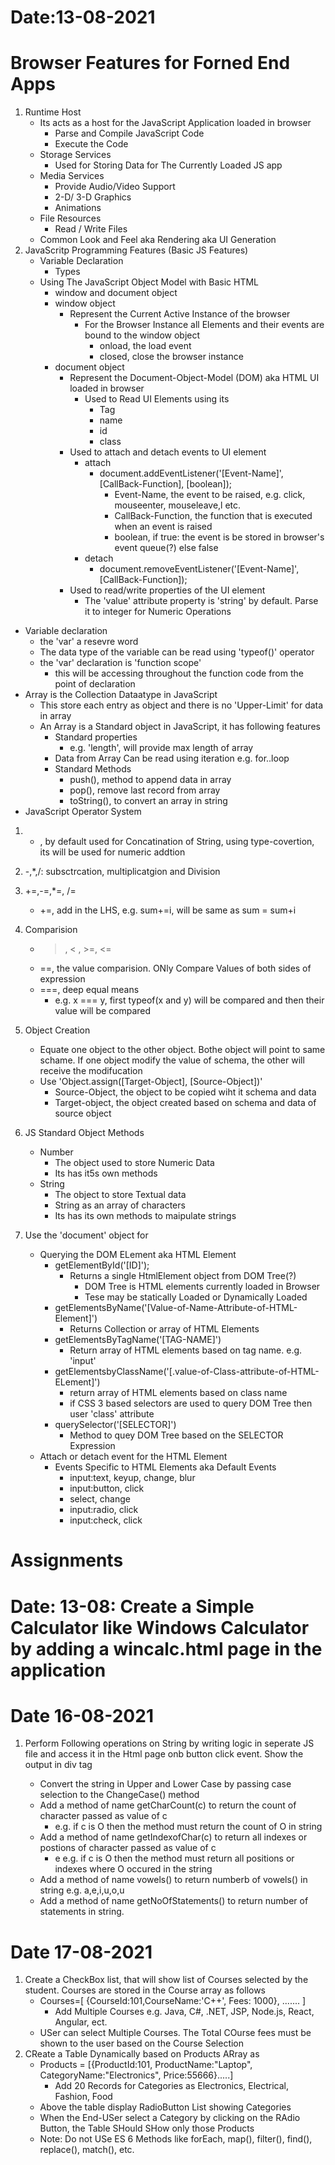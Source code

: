 # Date:13-08-2021
# Browser Features for Forned End Apps
1. Runtime Host
    - Its acts as a host for the JavaScript Application loaded in browser
        - Parse and Compile JavaScript Code
        - Execute the Code
    - Storage Services
        - Used for Storing Data for The Currently Loaded JS app
    - Media Services
        - Provide Audio/Video Support
        - 2-D/ 3-D Graphics
        - Animations
    - File Resources
        -  Read / Write Files
    - Common Look and Feel aka Rendering aka UI Generation   
2. JavaScritp Programming Features (Basic JS Features)
    - Variable Declaration
        - Types
    - Using The JavaScript Object Model with Basic HTML
        - window and document object    
        - window object
            - Represent the Current Active Instance of the browser
                - For the Browser Instance all Elements and their events are bound to the window object
                    - onload, the load event
                    - closed, close the browser instance
        - document object
            - Represent the Document-Object-Model (DOM) aka HTML UI loaded in browser
                - Used to Read UI Elements using its
                    - Tag
                    - name
                    - id
                    - class
            - Used to attach and detach events to UI element
                - attach 
                    - document.addEventListener('[Event-Name]', [CallBack-Function], [boolean]);
                        - Event-Name, the event to be raised, e.g. click, mouseenter, mouseleave,l etc.
                        - CallBack-Function, the function that is executed when an event is raised
                        - boolean, if true: the event is be stored in browser's event queue(?) else false
                - detach
                    - document.removeEventListener('[Event-Name]', [CallBack-Function]);    
            - Used to read/write properties of the UI element
                - The 'value' attribute property is 'string' by default. Parse it to integer for Numeric Operations        

- Variable declaration
    - the 'var' a resevre word
    - The data type of the variable can be read using 'typeof()' operator
    - the 'var' declaration is 'function scope'
        - this will be accessing throughout the function code from the point of declaration  
- Array is the Collection Dataatype in JavaScript
    - This store each entry as object and there is no 'Upper-Limit' for data in array
    - An Array is a Standard object in JavaScript, it has following features
        - Standard properties
            - e.g. 'length', will provide max length of array
        - Data from Array Can be read using iteration e.g. for..loop
        - Standard Methods
            - push(), method to append data in array
            - pop(), remove last record from array
            - toString(), to convert an array in string
- JavaScript Operator System
1. + , by default used for Concatination of String, using type-covertion, its will be used for numeric addtion
2. -,*,/: subsctrcation, multiplicatgion and Division
3. +=,-=,*=, /=
    - +=, add in the LHS, e.g. sum+=i, will be same as  sum = sum+i
4. Comparision
    - >, < , >=, <= 
    - ==, the value comparision. ONly Compare Values of both sides of expression
    - ===, deep equal means
        - e.g. x === y, first typeof(x and y) will be compared and then their value will be compared
 
5. Object Creation
    - Equate one object to the other object. Bothe object will point to same schame. If one object modify the value of schema, the other will receive the modifucation
    - Use 'Object.assign([Target-Object], [Source-Object])'
        - Source-Object, the object to be copied wiht it schema and data 
        - Target-object, the object created based on schema and data of source object
 6. JS Standard Object Methods
    -  Number
        - The object used to store Numeric Data       
        - Its has it5s own methods
    - String
        - The object to store Textual data
        - String as an array of characters
        - Its has its own methods to maipulate strings        
7. Use the 'document' object for
    - Querying the DOM ELement aka HTML Element
        - getElementById('[ID]');
            - Returns a single HtmlElement object from DOM Tree(?)
                - DOM Tree is HTML elements currently loaded in Browser
                - Tese may be statically Loaded or Dynamically Loaded
        - getElementsByName('[Value-of-Name-Attribute-of-HTML-Element]')        
            - Returns Collection or array of HTML Elements
        - getElementsByTagName('[TAG-NAME]') 
            - Return array of HTML elements based on tag name. e.g. 'input'
        - getElementsbyClassName('[.value-of-Class-attribute-of-HTML-ELement]')
            - return array of HTML elements based on class name  
            - if CSS 3 based selectors are used to query DOM Tree then user 'class' attribute      
        - querySelector('[SELECTOR]') 
            - Method to quey DOM Tree based on the SELECTOR Expression   
    - Attach or detach event for the HTML Element
        - Events Specific to HTML Elements aka Default Events
            - input:text, keyup, change, blur
            - input:button, click
            - select, change
            - input:radio, click
            - input:check, click
# Assignments 
# Date: 13-08: Create a Simple Calculator like Windows Calculator by adding a wincalc.html page in the application 

# Date 16-08-2021
1. Perform Following operations on String by writing logic in seperate JS file and access it in the Html page onb button click event. Show the output in div tag

    - Convert the string in Upper and Lower Case by passing case selection to the ChangeCase() method
    - Add a method of name getCharCount(c) to return the count of character passed as value of c
        - e.g. if c is O then the method must return the count of O in string
    - Add a method of name getIndexofChar(c) to return all indexes or postions of character passed as value of c
        - e e.g. if c is O then the method must return all positions or indexes where O occured in the string
    - Add a method of name vowels() to return numberb of vowels() in string e.g. a,e,i,u,o,u            
    - Add a method of name getNoOfStatements() to return number of statements in string.

# Date 17-08-2021
1. Create a CheckBox list, that will show list of Courses selected by the student. Courses are stored in the Course array as follows
    - Courses=[ {CourseId:101,CourseName:'C++', Fees: 1000}, .......  ]
        - Add Multiple Courses e.g. Java, C#, .NET, JSP, Node.js, React, Angular, ect.
    - USer can select Multiple Courses. The Total COurse fees must be shown to the user based on the Course Selection           
2. CReate a Table Dynamically based on Products ARray as
    - Products = [{ProductId:101, ProductName:"Laptop", CategoryName:"Electronics", Price:55666}.....]
        - Add 20 Records for Categories as Electronics, Electrical, Fashion, Food
    - Above the table display RadioButton List showing Categories
    - When the End-USer select a Category by clicking on the RAdio Button, the Table SHould SHow only those Products         
    - Note: Do not USe ES 6 Methods like forEach, map(), filter(), find(), replace(), match(), etc.
